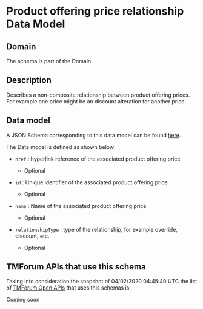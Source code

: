 # Product offering price relationship Data Model

## Domain

The  schema is part of the  Domain

## Description

Describes a non-composite relationship between product offering prices. For example one price might be an discount alteration for another price.

## Data model

A JSON Schema corresponding to this data model can be found
[here](https://github.com/tmforum-rand/schemas/blob/candidates/Product/ProductOfferingPriceRelationship.schema.json).

The Data model is defined as shown below:
- `href` : hyperlink reference of the associated product offering price

  - Optional

- `id` : Unique identifier of the associated product offering price

  - Optional

- `name` : Name of the associated product offering price

  - Optional

- `relationshipType` : type of the relationship, for example override, discount, etc.

  - Optional





## TMForum APIs that use this schema

Taking into consideration the snapshot of 04/02/2020 04:45:40 UTC the list of [TMForum Open APIs](https://www.tmforum.org/open-apis/) that uses this schemas is:

Coming soon
